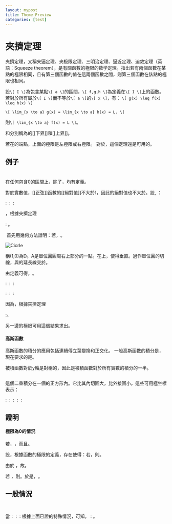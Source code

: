 ```yaml
---
layout: mypost
title: Theme Preview
categories: [test]
---
```


# 夾擠定理
夾擠定理，又稱夹逼定理、夹极限定理、三明治定理、逼近定理、迫敛定理（英語：Squeeze theorem），是有關函數的極限的数学定理。指出若有兩個函數在某點的極限相同，且有第三個函數的值在這兩個函數之間，则第三個函數在該點的極限也相同。

設`\[ I \]`為包含某點`\[ a \]`的區間，`\[ f,g,h \]`為定義在`\[ I \]`上的函數。若對於所有屬於`\[ I \]`而不等於`\[ a \]`的`\[ x \]`，有：
`\[ g(x) \leq f(x) \leq h(x) \]`

`\[ \lim_{x \to a} g(x) = \lim_{x \to a} h(x) = L. \]`

則`\[ \lim_{x \to a} f(x) = L \]`。

<math>g(x)</math>和<math>h(x)</math>分別稱為<math>f(x)</math>的[[下界]]和[[上界]]。

<math>a</math>若在<math>I</math>的端點，上面的極限是左極限或右極限。
對於<math>x \to \infty</math>，這個定理還是可用的。

## 例子
#### <math>\lim_{x \to 0} x^2 \sin \frac {1} {x} </math>

在任何包含0的區間上，除了<math>x=0</math>，<math>f(x) = x^2 \sin\frac{1}{x}</math>均有定義。

對於實數值，[[正弦]]函數的[[絕對值]]不大於1，因此<math>f(x)</math>的絕對值也不大於<math>x^2</math>。設<math>g(x) = -x^2</math>, <math>h(x) = x^2</math>：

: <math>-1 \le \sin\frac {1} {x} \le 1</math>
: <math>-x^2 \le x^2 \sin\frac {1} {x} \le x^2</math>
: <math>g(x) \le f(x) \le h(x)</math>

<math>\lim_{x \to 0} \ g(x) = \lim_{x \to 0} \ h(x) = 0</math>，根據夾擠定理

: <math>\lim_{x \to 0} f(x) = 0 </math>。

<math>\lim_{x \to 0} \frac {\sin x} {x}</math>
首先用幾何方法證明：若<math> 0 < x < \frac{\pi }{2} </math>，<math>\cos x < \frac{\sin x}{x} < 1</math>。

![Cicrle](2880px-Circle-trig6.svg.png)

稱(1,0)為D。A是單位圓圓周右上部分的一點。<math>C</math>在<math>OD</math>上，使得<math>AC</math>垂直<math>OD</math>。過<math>A</math>作單位圓的切線，與<math>OD</math>的延長線交於<math>E</math>。

由定義可得<math> x=\angle AOD=arc AD</math>，<math>\tan x = AE</math>。

: <math> AC < AD < arc AD </math>
: <math>\sin x < x </math>
: <math> \frac{\sin x}{x} < 1 </math>

: <math> arc AD < AE </math>
: <math> x < \tan x </math>
: <math> \cos x < \frac{\sin x}{x} </math>

因為<math>\lim_{x \to 0^{+}} \cos x = 1</math>，根據夾擠定理

:<math>\lim_{x \to 0^{+}} \frac{\sin x}{x} = 1</math>。

另一邊的極限可用這個結果求出。

#### 高斯函數
高斯函數的積分的應用包括連續傅立葉變換和正交化。
一般高斯函數的積分是<math>I(a) = \int_{0}^a e^{-x^2}\,dx</math>，現在要求的是<math>I(\infty) = \int_{0}^\infty e^{-x^2}\,dx</math>。

被積函數對於y軸是對稱的，因此<math>I(\infty)</math>是被積函數對於所有實數的積分的一半。

<math>(2I)^2 = \left[2 \int_{0}^a e^{-x^2} dx \right] ^2 = \left[ \int_{-a}^a e^{-x^2} dx \right] ^2 = \int_{-a}^a \int_{-a}^a e^{-(x^2+y^2)} dx dy</math>

這個二重積分在一個<math>(-a,-a),(-a,a),(a,-a),(a,a)</math>的正方形內。它比其內切圓大，比外接圓小。這些可用極坐標表示：

: <math>\int_0^{2\pi}\int_0^a re^{-r^2}\,dr\,d\theta \le (2I)^2 \le \int_0^{2\pi}\int_0^{a\sqrt{2}} re^{-r^2}\,dr\,d\theta</math>
: <math>\pi (1-e^{-a^2}) \le (2I)^2 \le \pi (1-e^{-2a^2})</math>
: <math>\lim_{a \to \infty} \pi \left(1-e^{-a^2}\right) = \lim_{a \to \infty} \pi \left(1-e^{-2a^2}\right) = \pi \vdash [2I(\infty)]^2 = \pi </math>
: <math>\lim_{a \to \infty} (2I)^2 = \pi</math>
: <math>I(\infty) = \frac{\sqrt{\pi}}{2}</math>

## 證明
#### 極限為0的情況
若<math>\forall x \in \mathbb R</math>，<math>g(x)=0 </math>，而且<math> \lim_{x \to a} h(x) = 0 </math>。

設<math> \varepsilon > 0</math>，根據函數的極限的定義，存在<math>\delta > 0</math>使得：若<math> 0 < |x-a| < \delta</math>，則<math>|h(x)| < \varepsilon</math>。

由於
<math>0 = g(x) \le f(x) \le h(x)</math>，故<math>|f(x)| \le |h(x)|</math>。

若 <math>0 < |x-a| < \delta</math>，則<math>|f(x)| \le |h(x)| < \varepsilon</math>。於是，<math> \lim_{x \to a} f(x) = 0 </math>。

## 一般情況
<math>g(x) \le f(x) \le h(x)</math>

<math>0 \le f(x) - g(x) \le h(x) - g(x)</math>

當<math>x \to a</math>：
: <math>h(x) - g(x) \to L-L = 0</math>
: 根據上面已證的特殊情況，可知<math>f(x) - g(x) \to 0</math>。
: <math>f(x) = [f(x) - g(x)] + g(x) \to 0 + L = L</math>。 
